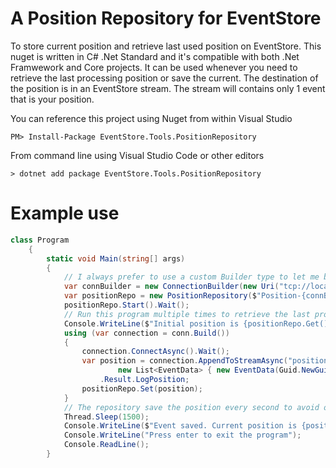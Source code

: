 # A Position Repository for EventStore
To store current position and retrieve last used position on EventStore. This nuget is written in C# .Net Standard and it's compatible with both .Net Framwework and Core projects. It can be used whenever you need to retrieve the last processing position or save the current. The destination of the position is in an EventStore stream. The stream will contains only 1 event that is your position. 

You can reference this project using Nuget from within Visual Studio
```
PM> Install-Package EventStore.Tools.PositionRepository
```
From command line using Visual Studio Code or other editors
```
> dotnet add package EventStore.Tools.PositionRepository
```  

# Example use  
```c#
class Program
    {
        static void Main(string[] args)
        {   
            // I always prefer to use a custom Builder type to let me build and rebuild the connection within a service without passing all the params
            var connBuilder = new ConnectionBuilder(new Uri("tcp://localhost:1113"), ConnectionSettings.Create().SetDefaultUserCredentials(new UserCredentials("admin", "changeit")), "testRepository");
            var positionRepo = new PositionRepository($"Position-{connBuilder.ConnectionName}", "PositionUpdated", connBuilder);
            positionRepo.Start().Wait();
            // Run this program multiple times to retrieve the last processed position
            Console.WriteLine($"Initial position is {positionRepo.Get()}");
            using (var connection = conn.Build())
            {
                connection.ConnectAsync().Wait();
                var position = connection.AppendToStreamAsync("positionRepo-tests", ExpectedVersion.Any,
                        new List<EventData> { new EventData(Guid.NewGuid(), "EventTested", true, Encoding.ASCII.GetBytes("abc"), null) })
                    .Result.LogPosition;
                positionRepo.Set(position);
            }
            // The repository save the position every second to avoid overloading EventStore with unnecessary operations in case you are processing at speed. You can change the default setting passing the interval when you build the PositionRepository
            Thread.Sleep(1500);
            Console.WriteLine($"Event saved. Current position is {positionRepo.Get()}");
            Console.WriteLine("Press enter to exit the program");
            Console.ReadLine();
        }
```
